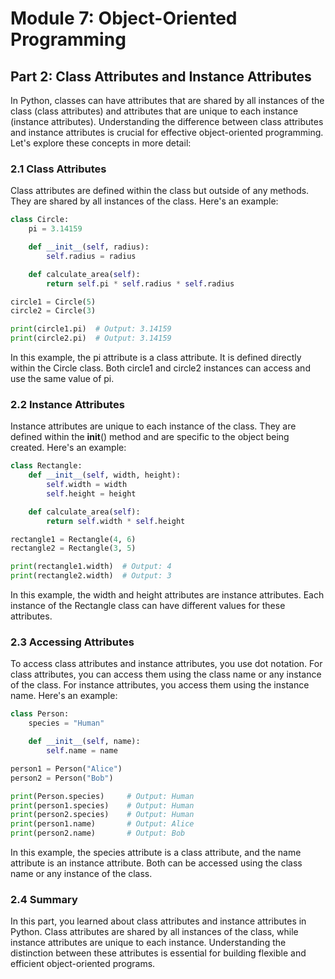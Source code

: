 # Module 7: Object-Oriented Programming

## Part 2: Class Attributes and Instance Attributes

In Python, classes can have attributes that are shared by all instances of the class (class attributes) and attributes that
are unique to each instance (instance attributes). Understanding the difference between class attributes and instance attributes
is crucial for effective object-oriented programming. Let's explore these concepts in more detail:

### 2.1 Class Attributes

Class attributes are defined within the class but outside of any methods. They are shared by all instances of the class. 
Here's an example:

```python
class Circle:
    pi = 3.14159

    def __init__(self, radius):
        self.radius = radius

    def calculate_area(self):
        return self.pi * self.radius * self.radius

circle1 = Circle(5)
circle2 = Circle(3)

print(circle1.pi)  # Output: 3.14159
print(circle2.pi)  # Output: 3.14159
```

In this example, the pi attribute is a class attribute. It is defined directly within the Circle class. Both circle1 and circle2
instances can access and use the same value of pi.

### 2.2 Instance Attributes

Instance attributes are unique to each instance of the class. They are defined within the __init__() method and are specific
to the object being created. Here's an example:

```python
class Rectangle:
    def __init__(self, width, height):
        self.width = width
        self.height = height

    def calculate_area(self):
        return self.width * self.height

rectangle1 = Rectangle(4, 6)
rectangle2 = Rectangle(3, 5)

print(rectangle1.width)  # Output: 4
print(rectangle2.width)  # Output: 3
```

In this example, the width and height attributes are instance attributes. Each instance of the Rectangle class can have different
values for these attributes.

### 2.3 Accessing Attributes

To access class attributes and instance attributes, you use dot notation. For class attributes, you can access them using
the class name or any instance of the class. For instance attributes, you access them using the instance name. 
Here's an example:

```python
class Person:
    species = "Human"

    def __init__(self, name):
        self.name = name

person1 = Person("Alice")
person2 = Person("Bob")

print(Person.species)     # Output: Human
print(person1.species)    # Output: Human
print(person2.species)    # Output: Human
print(person1.name)       # Output: Alice
print(person2.name)       # Output: Bob
```

In this example, the species attribute is a class attribute, and the name attribute is an instance attribute. Both can be accessed
using the class name or any instance of the class.

### 2.4 Summary

In this part, you learned about class attributes and instance attributes in Python. Class attributes are shared by all instances 
of the class, while instance attributes are unique to each instance. Understanding the distinction between these attributes 
is essential for building flexible and efficient object-oriented programs.